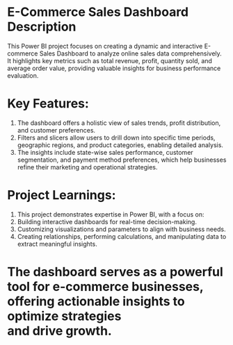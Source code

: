 # E-Commerce Sales Dashboard Description
This Power BI project focuses on creating a dynamic and interactive E-commerce Sales Dashboard to analyze online sales data comprehensively. It highlights key metrics such as total revenue, profit, quantity sold, and average order value, providing valuable insights for business performance evaluation.

# Key Features:
1. The dashboard offers a holistic view of sales trends, profit distribution, and customer preferences.
2. Filters and slicers allow users to drill down into specific time periods, geographic regions, and product categories, enabling detailed analysis.
3. The insights include state-wise sales performance, customer segmentation, and payment method preferences, which help businesses refine their marketing and operational strategies.

# Project Learnings:
1. This project demonstrates expertise in Power BI, with a focus on:
2. Building interactive dashboards for real-time decision-making.
3. Customizing visualizations and parameters to align with business needs.
4. Creating relationships, performing calculations, and manipulating data to extract meaningful insights.

# The dashboard serves as a powerful tool for e-commerce businesses, offering actionable insights to optimize strategies and drive growth.

